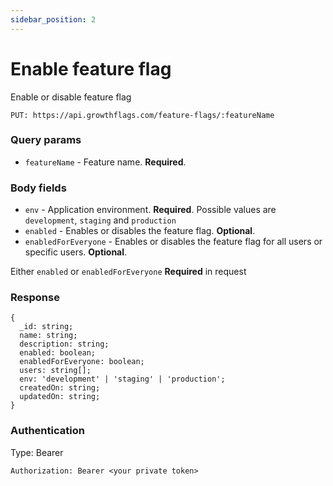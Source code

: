 ```yaml
---
sidebar_position: 2
---
```


# Enable feature flag

Enable or disable feature flag

`PUT: https://api.growthflags.com/feature-flags/:featureName`

### Query params

- `featureName` - Feature name. **Required**.

### Body fields

- `env` - Application environment. **Required**. Possible values are `development`, `staging` and `production`
- `enabled` - Enables or disables the feature flag. **Optional**.
- `enabledForEveryone` - Enables or disables the feature flag for all users or specific users. **Optional**.

Either `enabled` or `enabledForEveryone` **Required** in request

### Response

```
{
  _id: string;
  name: string;
  description: string;
  enabled: boolean;
  enabledForEveryone: boolean;
  users: string[];
  env: 'development' | 'staging' | 'production';
  createdOn: string;
  updatedOn: string;
}
```

### Authentication
Type: Bearer
```
Authorization: Bearer <your private token>
```
